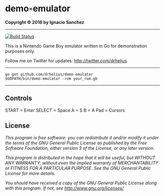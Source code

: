 demo-emulator
=======
<b>Copyright &copy; 2016 by Ignacio Sanchez</b>

----------
[![Build Status](https://travis-ci.org/drhelius/demo-emulator.svg?branch=master)](https://travis-ci.org/drhelius/demo-emulator)

This is a Nintendo Game Boy emulator written in Go for demonstration purposes only.

Follow me on Twitter for updates: http://twitter.com/drhelius

----------
```
go get github.com/drhelius/demo-emulator
$GOPATH/bin/demo-emulator -rom your_rom.gb
```
----------

Controls
--------

START = Enter
SELECT = Space
A = S
B = A
Pad = Cursors

License
-------

<i>This program is free software: you can redistribute it and/or modify</i>
<i>it under the terms of the GNU General Public License as published by</i>
<i>the Free Software Foundation, either version 3 of the License, or</i>
<i>any later version.</i>

<i>This program is distributed in the hope that it will be useful,</i>
<i>but WITHOUT ANY WARRANTY; without even the implied warranty of</i>
<i>MERCHANTABILITY or FITNESS FOR A PARTICULAR PURPOSE. See the</i>
<i>GNU General Public License for more details.</i>

<i>You should have received a copy of the GNU General Public License</i>
<i>along with this program.  If not, see http://www.gnu.org/licenses/</i>
